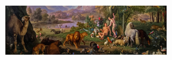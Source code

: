 <!-- Organization profile README: appears on the org Overview tab -->

![Eden Garden](../img/edengarden_banner.jpg)


